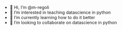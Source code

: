 - 👋 Hi, I’m @m-regoli
- 👀 I’m interested in teaching datascience in python
- 🌱 I’m currently learning how to do it better
- 💞️ I’m looking to collaborate on datascience in python


<!---
m-regoli/m-regoli is a ✨ special ✨ repository because its `README.md` (this file) appears on your GitHub profile.
You can click the Preview link to take a look at your changes.
--->
